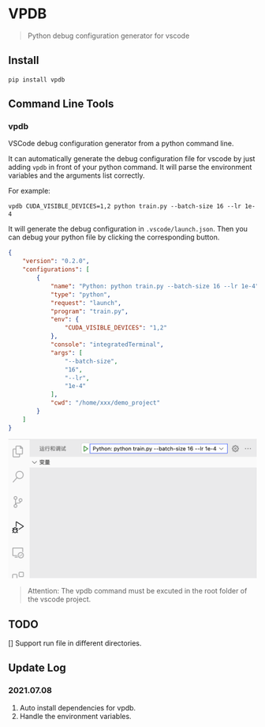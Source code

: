 # VPDB
> Python debug configuration generator for vscode

## Install

```shell script
pip install vpdb
```

## Command Line Tools

### vpdb 
VSCode debug configuration generator from a python command line.

It can automatically generate the debug configuration file for vscode by just adding `vpdb` in front of your python command.
It will parse the environment variables and the arguments list correctly.

For example:
```shell
vpdb CUDA_VISIBLE_DEVICES=1,2 python train.py --batch-size 16 --lr 1e-4
```

It will generate the debug configuration in `.vscode/launch.json`. 
Then you can debug your python file by clicking the corresponding button.

```json
{
    "version": "0.2.0",
    "configurations": [
        {
            "name": "Python: python train.py --batch-size 16 --lr 1e-4",
            "type": "python",
            "request": "launch",
            "program": "train.py",
            "env": {
                "CUDA_VISIBLE_DEVICES": "1,2"
            },
            "console": "integratedTerminal",
            "args": [
                "--batch-size",
                "16",
                "--lr",
                "1e-4"
            ],
            "cwd": "/home/xxx/demo_project"
        }
    ]
}
```
![](imgs/vpdb_demo.png)

> Attention: The vpdb command must be excuted in the root folder of the vscode project.

## TODO

[] Support run file in different directories. 

## Update Log
### 2021.07.08
1. Auto install dependencies for vpdb.
2. Handle the environment variables.